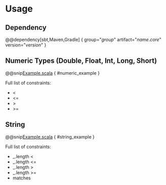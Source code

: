 # Usage

## Dependency

@@dependency[sbt,Maven,Gradle] { group="$group$" artifact="$name.core$" version="$version$" }

## Numeric Types (Double, Float, Int, Long, Short)

@@snip[Example.scala]($root$/src/main/scala/usage/NumericExample.scala) { #numeric_example }

Full list of constraints:

* <
* <=
* \>
* \>=

## String

@@snip[Example.scala]($root$/src/main/scala/usage/StringExample.scala) { #string_example }

Full list of constraints:

* _.length <
* _.length <=
* _.length >
* _.length >=
* matches
